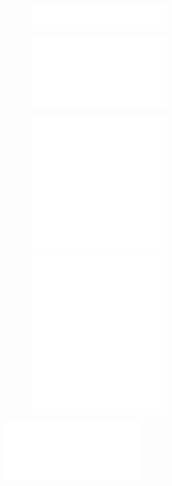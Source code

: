 <p align="center">
  <a href="https://metrics.lecoq.io/insights?user=michaeljoseph">
    <img align="center" width="360px" src="./images/header.svg" />
  </a>
</p>

<p align="center">
  <a href="https://metrics.lecoq.io/insights?user=michaeljoseph">
    <img align="center" width="360px" src="./images/repositories.svg" />
  </a>
  <a href="https://metrics.lecoq.io/insights?user=michaeljoseph">
    <img align="center" width="360px" src="./images/acti-comm.svg" />
  </a>
</p>

<p align="center">
  <a href="https://metrics.lecoq.io/insights?user=michaeljoseph">
    <img align="center" width="360px" src="./images/iso-calender.svg" />
  </a>
  <a href="https://metrics.lecoq.io/insights?user=michaeljoseph">
    <img align="center" width="360px" src="./images/issue-pr-lang.svg" />
  </a>
</p>

<p align="center">
  <a href="https://metrics.lecoq.io/insights?user=michaeljoseph">
    <img align="center" width="360px" src="./images/analysis.svg" />
  </a>
  <a href="https://metrics.lecoq.io/insights?user=michaeljoseph">
    <img align="center" width="360px" src="./images/github-habits.svg" />
  </a>
</p>

<p>
  <a href="https://metrics.lecoq.io/insights?user=michaeljoseph">
    <img align="center" width="360px" src="./images/achievements.svg" />
  </a>
</p>
